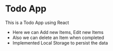 # Todo App

This is a Todo App using React
- Here we can Add new Items, Edit new Items
- Also we can delete an Item when completed
- Implemented Local Storage to persist the data
